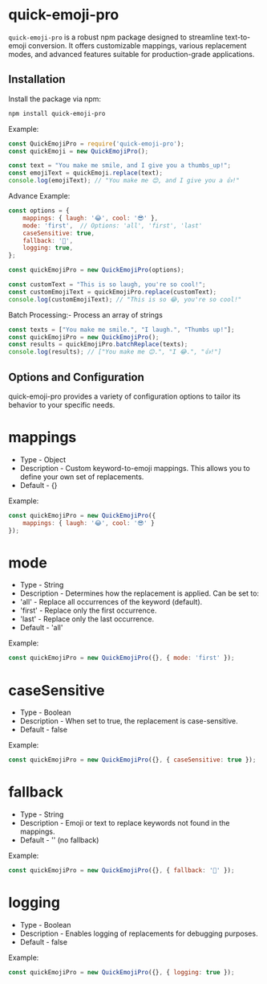 # quick-emoji-pro

`quick-emoji-pro` is a robust npm package designed to streamline text-to-emoji conversion. It offers customizable mappings, various replacement modes, and advanced features suitable for production-grade applications.

## Installation

Install the package via npm:

```bash
npm install quick-emoji-pro
```

Example:

```jsx
const QuickEmojiPro = require('quick-emoji-pro');
const quickEmoji = new QuickEmojiPro();

const text = "You make me smile, and I give you a thumbs_up!";
const emojiText = quickEmoji.replace(text);
console.log(emojiText); // "You make me 😊, and I give you a 👍!"
```

Advance Example:

```jsx
const options = {
    mappings: { laugh: '😂', cool: '😎' },
    mode: 'first',  // Options: 'all', 'first', 'last'
    caseSensitive: true,
    fallback: '🤷',
    logging: true,
};

const quickEmojiPro = new QuickEmojiPro(options);

const customText = "This is so laugh, you're so cool!";
const customEmojiText = quickEmojiPro.replace(customText);
console.log(customEmojiText); // "This is so 😂, you're so cool!"
```

Batch Processing:- Process an array of strings

```jsx
const texts = ["You make me smile.", "I laugh.", "Thumbs up!"];
const quickEmojiPro = new QuickEmojiPro();
const results = quickEmojiPro.batchReplace(texts);
console.log(results); // ["You make me 😊.", "I 😂.", "👍!"]
```


## Options and Configuration
quick-emoji-pro provides a variety of configuration options to tailor its behavior to your specific needs.

# mappings
* Type - Object
* Description - Custom keyword-to-emoji mappings. This allows you to define your own set of replacements.
* Default - {}

Example:

```jsx
const quickEmojiPro = new QuickEmojiPro({
    mappings: { laugh: '😂', cool: '😎' }
});
```

# mode
* Type - String
* Description - Determines how the replacement is applied. Can be set to:
* 'all' - Replace all occurrences of the keyword (default).
* 'first' - Replace only the first occurrence.
* 'last' - Replace only the last occurrence.
* Default - 'all'

Example:

```jsx
const quickEmojiPro = new QuickEmojiPro({}, { mode: 'first' });
```

# caseSensitive
* Type - Boolean
* Description - When set to true, the replacement is case-sensitive.
* Default - false

Example:

```jsx
const quickEmojiPro = new QuickEmojiPro({}, { caseSensitive: true });
```

# fallback
* Type - String
* Description - Emoji or text to replace keywords not found in the mappings.
* Default - '' (no fallback)

Example:

```jsx
const quickEmojiPro = new QuickEmojiPro({}, { fallback: '🤷' });
```

# logging
* Type - Boolean
* Description - Enables logging of replacements for debugging purposes.
* Default - false

Example:

```jsx
const quickEmojiPro = new QuickEmojiPro({}, { logging: true });
```
